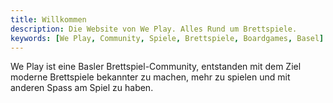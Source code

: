 ```yaml
---
title: Willkommen
description: Die Website von We Play. Alles Rund um Brettspiele.
keywords: [We Play, Community, Spiele, Brettspiele, Boardgames, Basel]
---
```


We Play ist eine Basler Brettspiel-Community, entstanden mit dem Ziel
moderne Brettspiele bekannter zu machen, mehr zu spielen und mit anderen Spass
am Spiel zu haben.

